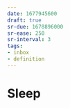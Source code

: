 ```yaml
---
date: 1677945600
draft: true
sr-due: 1678896000
sr-ease: 250
sr-interval: 3
tags:
- inbox
- definition
---
```


# Sleep

<!-- TODO: grab info from https://en.wikipedia.org/wiki/Sleep -->